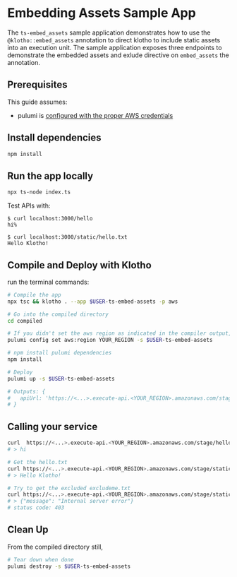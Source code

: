 # Embedding Assets Sample App
The `ts-embed_assets` sample application demonstrates how to use the `@klotho::embed_assets` annotation to direct klotho to include static assets into an execution unit. The sample application exposes three endpoints to demonstrate the embedded assets and exlude directive on `embed_assets` the annotation.

## Prerequisites

This guide assumes:
- pulumi is [configured with the proper AWS credentials](https://www.pulumi.com/docs/get-started/aws/begin/#configure-pulumi-to-access-your-aws-account)

## Install dependencies
```sh
npm install
```

## Run the app locally
```sh
npx ts-node index.ts
```

Test APIs with:
```
$ curl localhost:3000/hello
hi%

$ curl localhost:3000/static/hello.txt
Hello Klotho!
```

## Compile and Deploy with Klotho

run the terminal commands:
```sh
# Compile the app
npx tsc && klotho . --app $USER-ts-embed-assets -p aws

# Go into the compiled directory
cd compiled

# If you didn't set the aws region as indicated in the compiler output, do that now
pulumi config set aws:region YOUR_REGION -s $USER-ts-embed-assets

# npm install pulumi dependencies
npm install

# Deploy
pulumi up -s $USER-ts-embed-assets

# Outputs: {
#   apiUrl: 'https://<...>.execute-api.<YOUR_REGION>.amazonaws.com/stage/'
# }

```
## Calling your service

```sh
curl  https://<...>.execute-api.<YOUR_REGION>.amazonaws.com/stage/hello
# > hi

# Get the hello.txt
curl https://<...>.execute-api.<YOUR_REGION>.amazonaws.com/stage/static/hello.txt
# > Hello Klotho!

# Try to get the excluded excludeme.txt
curl https://<...>.execute-api.<YOUR_REGION>.amazonaws.com/stage/static/excludeme.txt
# > {"message": "Internal server error"}
# status code: 403
```

## Clean Up
From the compiled directory still,
```sh
# Tear down when done
pulumi destroy -s $USER-ts-embed-assets
```
